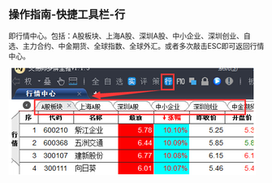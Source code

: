 ## 操作指南-快捷工具栏-行

即行情中心。包括：A股板块、上海A股、深圳A股、中小企业、深圳创业、自选、主力合约、中金期货、全球指数、全球外汇。或者多次敲击ESC即可返回行情中心。

![](/assets/171111.png)